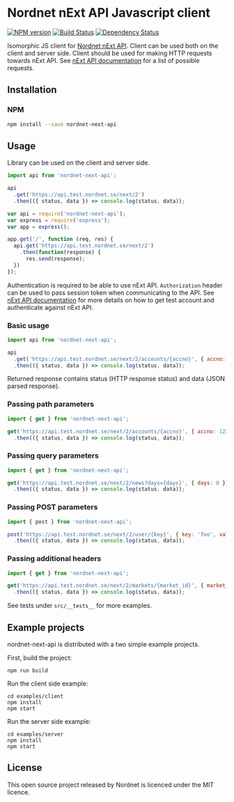 # Nordnet nExt API Javascript client

[![NPM version][npm-image]][npm-url]
[![Build Status][travis-image]][travis-url]
[![Dependency Status][depstat-image]][depstat-url]

Isomorphic JS client for [Nordnet nExt API][api]. Client can be used both on the client and server side. Client should be used for making HTTP requests towards nExt API. See [nExt API documentation][api-docs] for a list of possible requests.


## Installation

### NPM

```sh
npm install --save nordnet-next-api
```

## Usage

Library can be used on the client and server side.

```js
import api from 'nordnet-next-api';

api
  .get('https://api.test.nordnet.se/next/2')
  .then(({ status, data }) => console.log(status, data));
```

```js
var api = require('nordnet-next-api');
var express = require('express');
var app = express();

app.get('/', function (req, res) {
  api.get('https://api.test.nordnet.se/next/2')
    .then(function(response) {
      res.send(response);
  })
});
```

Authentication is required to be able to use nExt API. `Authorization` header can be used to pass session token when communicating to the API.
See [nExt API documentation][api] for more details on how to get test account and authenticate against nExt API.

### Basic usage

```js
import api from 'nordnet-next-api';

api
  .get('https://api.test.nordnet.se/next/2/accounts/{accno}', { accno: 123456789 })
  .then(({ status, data }) => console.log(status, data));
```

Returned response contains status (HTTP response status) and data (JSON parsed response).

### Passing path parameters

```js
import { get } from 'nordnet-next-api';

get('https://api.test.nordnet.se/next/2/accounts/{accno}', { accno: 123456789 })
  .then(({ status, data }) => console.log(status, data));
```

### Passing query parameters

```js
import { get } from 'nordnet-next-api';

get('https://api.test.nordnet.se/next/2/news?days={days}', { days: 0 })
  .then(({ status, data }) => console.log(status, data));
```

### Passing POST parameters

```js
import { post } from 'nordnet-next-api';

post('https://api.test.nordnet.se/next/2/user/{key}', { key: 'foo', value: { bar: 'bar' }})
  .then(({ status, data }) => console.log(status, data));
```

### Passing additional headers

```js
import { get } from 'nordnet-next-api';

get('https://api.test.nordnet.se/next/2/markets/{market_id}', { market_id: 11 }, { 'Accept-Language': 'sv' })
  .then(({ status, data }) => console.log(status, data));
```

See tests under `src/__tests__` for more examples.


## Example projects

nordnet-next-api is distributed with a two simple example projects.

First, build the project:

```
npm run build
```

Run the client side example:

```
cd examples/client
npm install
npm start
```

Run the server side example:

```
cd examples/server
npm install
npm start
```

## License

This open source project released by Nordnet is licenced under the MIT licence.


[api]: https://api.test.nordnet.se/
[api-docs]: https://api.test.nordnet.se/api-docs/index.html

[npm-url]: https://npmjs.org/package/nordnet-next-api
[npm-image]: https://img.shields.io/npm/v/nordnet-next-api.svg

[travis-url]: https://travis-ci.org/nordnet/nordnet-next-api
[travis-image]: https://travis-ci.org/nordnet/nordnet-next-api.svg?branch=master

[depstat-url]: https://david-dm.org/nordnet/nordnet-next-api
[depstat-image]: https://david-dm.org/nordnet/nordnet-next-api.svg
